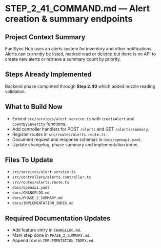 # STEP_2_41_COMMAND.md — Alert creation & summary endpoints

## Project Context Summary
FuelSync Hub uses an alerts system for inventory and other notifications. Alerts can currently be listed, marked read or deleted but there is no API to create new alerts or retrieve a summary count by priority.

## Steps Already Implemented
Backend phase completed through **Step 2.40** which added nozzle reading validation.

## What to Build Now
- Extend `src/services/alert.service.ts` with `createAlert` and `countBySeverity` functions.
- Add controller handlers for POST `/alerts` and GET `/alerts/summary`.
- Register routes in `src/routes/alerts.route.ts`.
- Document request and response schemas in `docs/openapi.yaml`.
- Update changelog, phase summary and implementation index.

## Files To Update
- `src/services/alert.service.ts`
- `src/controllers/alerts.controller.ts`
- `src/routes/alerts.route.ts`
- `docs/openapi.yaml`
- `docs/CHANGELOG.md`
- `docs/PHASE_2_SUMMARY.md`
- `docs/IMPLEMENTATION_INDEX.md`

## Required Documentation Updates
- Add feature entry in `CHANGELOG.md`.
- Mark step done in `PHASE_2_SUMMARY.md`.
- Append row in `IMPLEMENTATION_INDEX.md`.
